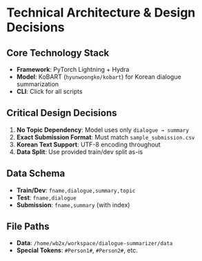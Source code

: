 # Technical Architecture & Design Decisions

## **Core Technology Stack**
- **Framework**: PyTorch Lightning + Hydra
- **Model**: KoBART (`hyunwoongko/kobart`) for Korean dialogue summarization
- **CLI**: Click for all scripts

## **Critical Design Decisions**
1. **No Topic Dependency**: Model uses only `dialogue → summary`
2. **Exact Submission Format**: Must match `sample_submission.csv`
3. **Korean Text Support**: UTF-8 encoding throughout
4. **Data Split**: Use provided train/dev split as-is

## **Data Schema**
- **Train/Dev**: `fname,dialogue,summary,topic`
- **Test**: `fname,dialogue`
- **Submission**: `fname,summary` (with index)

## **File Paths**
- **Data**: `/home/wb2x/workspace/dialogue-summarizer/data`
- **Special Tokens**: `#Person1#`, `#Person2#`, etc.